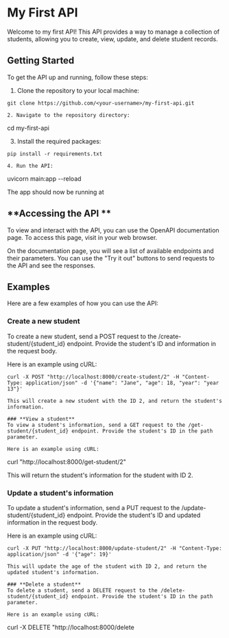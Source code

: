 # **My First API**

Welcome to my first API! This API provides a way to manage a collection of students, allowing you to create, view, update, and delete student records.

## **Getting Started**
To get the API up and running, follow these steps:

1. Clone the repository to your local machine: 
```
git clone https://github.com/<your-username>/my-first-api.git

2. Navigate to the repository directory: 
``` 
cd my-first-api

3. Install the required packages: 
``` 
pip install -r requirements.txt

4. Run the API: 
``` 
uvicorn main:app --reload

The app should now be running at <a href="http://localhost:8000"></a>


## **Accessing the API **
To view and interact with the API, you can use the OpenAPI documentation page. To access this page, visit <a href="http://localhost:8000/docs"></a> in your web browser.

On the documentation page, you will see a list of available endpoints and their parameters. You can use the "Try it out" buttons to send requests to the API and see the responses.

## **Examples**
Here are a few examples of how you can use the API:

### **Create a new student**
To create a new student, send a POST request to the /create-student/{student_id} endpoint. Provide the student's ID and information in the request body.

Here is an example using cURL: 
```
curl -X POST "http://localhost:8000/create-student/2" -H "Content-Type: application/json" -d '{"name": "Jane", "age": 18, "year": "year 13"}'

This will create a new student with the ID 2, and return the student's information.

### **View a student**
To view a student's information, send a GET request to the /get-student/{student_id} endpoint. Provide the student's ID in the path parameter.

Here is an example using cURL: 
```
curl "http://localhost:8000/get-student/2"

This will return the student's information for the student with ID 2.

### **Update a student's information**
To update a student's information, send a PUT request to the /update-student/{student_id} endpoint. Provide the student's ID and updated information in the request body.

Here is an example using cURL: 
```
curl -X PUT "http://localhost:8000/update-student/2" -H "Content-Type: application/json" -d '{"age": 19}'

This will update the age of the student with ID 2, and return the updated student's information.

### **Delete a student**
To delete a student, send a DELETE request to the /delete-student/{student_id} endpoint. Provide the student's ID in the path parameter.

Here is an example using cURL: 
```
curl -X DELETE "http://localhost:8000/delete


